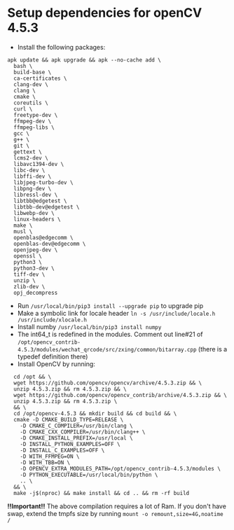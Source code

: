 # Setup dependencies for openCV 4.5.3

* Install the following packages:
``` 
apk update && apk upgrade && apk --no-cache add \
  bash \
  build-base \
  ca-certificates \
  clang-dev \
  clang \
  cmake \
  coreutils \
  curl \ 
  freetype-dev \
  ffmpeg-dev \
  ffmpeg-libs \
  gcc \
  g++ \
  git \
  gettext \
  lcms2-dev \
  libavc1394-dev \
  libc-dev \
  libffi-dev \
  libjpeg-turbo-dev \
  libpng-dev \
  libressl-dev \
  libtbb@edgetest \
  libtbb-dev@edgetest \
  libwebp-dev \
  linux-headers \
  make \
  musl \
  openblas@edgecomm \
  openblas-dev@edgecomm \
  openjpeg-dev \
  openssl \
  python3 \
  python3-dev \
  tiff-dev \
  unzip \
  zlib-dev \
  opj_decompress 
```
  
* Run `/usr/local/bin/pip3 install --upgrade pip` to upgrade pip
* Make a symbolic link for locale header `ln -s /usr/include/locale.h /usr/include/xlocale.h`
* Install numby `/usr/local/bin/pip3 install numpy`
* The int64_t is redefined in the modules. Comment out line#21 of `/opt/opencv_contrib-4.5.3/modules/wechat_qrcode/src/zxing/common/bitarray.cpp` (there is a typedef definition there)
* Install OpenCV by running:
```
  cd /opt && \
  wget https://github.com/opencv/opencv/archive/4.5.3.zip && \
  unzip 4.5.3.zip && rm 4.5.3.zip && \
  wget https://github.com/opencv/opencv_contrib/archive/4.5.3.zip && \
  unzip 4.5.3.zip && rm 4.5.3.zip \
  && \
  cd /opt/opencv-4.5.3 && mkdir build && cd build && \
  cmake -D CMAKE_BUILD_TYPE=RELEASE \
    -D CMAKE_C_COMPILER=/usr/bin/clang \
    -D CMAKE_CXX_COMPILER=/usr/bin/clang++ \
    -D CMAKE_INSTALL_PREFIX=/usr/local \
    -D INSTALL_PYTHON_EXAMPLES=OFF \
    -D INSTALL_C_EXAMPLES=OFF \
    -D WITH_FFMPEG=ON \
    -D WITH_TBB=ON \
    -D OPENCV_EXTRA_MODULES_PATH=/opt/opencv_contrib-4.5.3/modules \
    -D PYTHON_EXECUTABLE=/usr/local/bin/python \
    .. \
  && \
  make -j$(nproc) && make install && cd .. && rm -rf build
```

**!!Important!!** The above compilation requires a lot of Ram. If you don't have swap, extend the tmpfs size by running `mount -o remount,size=4G,noatime /` 
